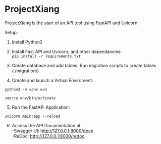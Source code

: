 # ProjectXiang
ProjectXiang is the start of an API tool using FastAPI and Uvicorn


Setup:

1. Install Python3

2. Install Fast API and Uvicorn, and other dependancies:    
```pip install -r requirements.txt```

3. Create database and add tables:
Run migration scripts to create tables (./migration/)

4. Create and launch a Virtual Enviroment:    
```
python3 -m venv evn
```
```
source env/bin/activate
```

5. Run the FastAPI Application:    
``` 
uvicorn main:app --reload
```

6. Access the API Documentation at:    
-Swagger UI: http://127.0.0.1:8000/docs    
-ReDoc: http://127.0.0.1:8000/redoc
